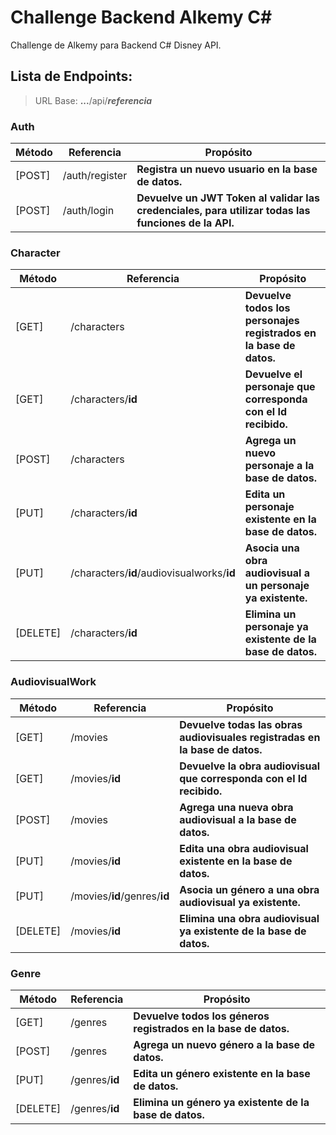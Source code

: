 # Challenge Backend Alkemy C#
 
 Challenge de Alkemy para Backend C# Disney API.

## Lista de Endpoints:

> URL Base: **...**/api/**_referencia_**

### Auth
| Método | Referencia     | Propósito                                      |
|--------|----------------|------------------------------------------------|
| [POST] | /auth/register | **Registra un nuevo usuario en la base de datos.** |
| [POST] | /auth/login    | **Devuelve un JWT Token al validar las credenciales, para utilizar todas las funciones de la API.** |

### Character
| Método | Referencia     | Propósito                                      |
|--------|----------------|------------------------------------------------|
| [GET] | /characters | **Devuelve todos los personajes registrados en la base de datos.** |
| [GET] | /characters/**id** | **Devuelve el personaje que corresponda con el Id recibido.** |
| [POST] | /characters | **Agrega un nuevo personaje a la base de datos.** |
| [PUT] | /characters/**id** | **Edita un personaje existente en la base de datos.** |
| [PUT] | /characters/**id**/audiovisualworks/**id** | **Asocia una obra audiovisual a un personaje ya existente.** |
| [DELETE] | /characters/**id** | **Elimina un personaje ya existente de la base de datos.** |

### AudiovisualWork
| Método | Referencia     | Propósito                                      |
|--------|----------------|------------------------------------------------|
| [GET] | /movies | **Devuelve todas las obras audiovisuales registradas en la base de datos.** |
| [GET] | /movies/**id** | **Devuelve la obra audiovisual que corresponda con el Id recibido.** |
| [POST] | /movies | **Agrega una nueva obra audiovisual a la base de datos.** |
| [PUT] | /movies/**id** | **Edita una obra audiovisual existente en la base de datos.** |
| [PUT] | /movies/**id**/genres/**id** | **Asocia un género a una obra audiovisual ya existente.** |
| [DELETE] | /movies/**id** | **Elimina una obra audiovisual ya existente de la base de datos.** |

### Genre
| Método | Referencia     | Propósito                                      |
|--------|----------------|------------------------------------------------|
| [GET] | /genres | **Devuelve todos los géneros registrados en la base de datos.** |
| [POST] | /genres | **Agrega un nuevo género a la base de datos.** |
| [PUT] | /genres/**id** | **Edita un género existente en la base de datos.** |
| [DELETE] | /genres/**id** | **Elimina un género ya existente de la base de datos.** |
